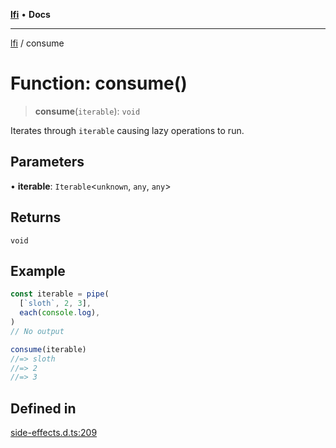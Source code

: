 [**lfi**](../readme.md) • **Docs**

***

[lfi](../globals.md) / consume

# Function: consume()

> **consume**(`iterable`): `void`

Iterates through `iterable` causing lazy operations to run.

## Parameters

• **iterable**: `Iterable`\<`unknown`, `any`, `any`\>

## Returns

`void`

## Example

```js
const iterable = pipe(
  [`sloth`, 2, 3],
  each(console.log),
)
// No output

consume(iterable)
//=> sloth
//=> 2
//=> 3
```

## Defined in

[side-effects.d.ts:209](https://github.com/TomerAberbach/lfi/blob/a3eb3a94b2928b5200a7bcd0a14fdc70f0cb5947/src/operations/side-effects.d.ts#L209)
